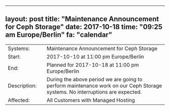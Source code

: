 --- 
 layout: post 
 title: "Maintenance Announcement for Ceph Storage" 
 date: 2017-10-18 
 time: "09:25 am Europe/Berlin" 
 fa: "calendar" 
 --- 
 |                   |   |                                                                      | 
 |-------------------|---|----------------------------------------------------------------------| 
 | Systems:          |   | Maintenance Announcement for Ceph Storage| 
 | Start:            |   | 2017-10-10 at 11:00 pm Europe/Berlin | 
 | End:              |   | Planned for 2017-10-18 at 11:00 pm  Europe/Berlin | 
 | Description:      |   | During the above period we are going to perform maintenance work on our Ceph Storage systems. No interruptions are expected. | 
 | Affected:         |   |All Customers with Managed Hosting | 
